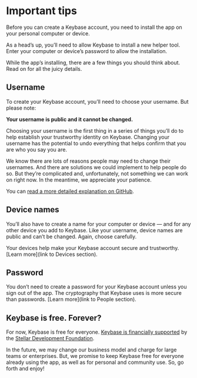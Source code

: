# Important tips
Before you can create a Keybase account, you need to install the app on your personal computer or device. 

As a head’s up, you’ll need to allow Keybase to install a new helper tool. Enter your computer or device’s password to allow the installation.

While the app’s installing, there are a few things you should think about. Read on for all the juicy details.

## Username  
To create your Keybase account, you’ll need to choose your username. But please note:

**Your username is public and it cannot be changed.**

Choosing your username is the first thing in a series of things you’ll do to help establish your trustworthy identity on Keybase. Changing your username has the potential to undo everything that helps confirm that you are who you say you are. 

We know there are lots of reasons people may need to change their usernames. And there are solutions we could implement to help people do so. But they’re complicated and, unfortunately, not something we can work on right now. In the meantime, we appreciate your patience. 

You can [read a more detailed explanation on GitHub](https://github.com/keybase/keybase-issues/issues/2842#issuecomment-283706335).

## Device names
You’ll also have to create a name for your computer or device — and for any other device you add to Keybase. Like your username, device names are public and can’t be changed. Again, choose carefully. 

Your devices help make your Keybase account secure and trustworthy. [Learn more](link to Devices section).

## Password
You don’t need to create a password for your Keybase account unless you sign out of the app. The cryptography that Keybase uses is more secure than passwords. [Learn more](link to People section).

## Keybase is free. Forever?
For now, Keybase is free for everyone. [Keybase is financially supported](https://keybase.io/blog/keybase-stellar) by the [Stellar Development Foundation](https://www.stellar.org/foundation/). 

In the future, we may change our business model and charge for large teams or enterprises. But, we promise to keep Keybase free for everyone already using the app, as well as for personal and community use. So, go forth and enjoy!


